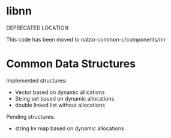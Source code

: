 # libnn

DEPRECATED LOCATION

This code has been moved to nabto-common-c/components/nn



# Common Data Structures

Implemented structures:

  * Vector based on dynamic allications
  * String set based on dynamic allocations
  * double linked list without allocations

Pending structures:


  * string kv map based on dynamic allocations
